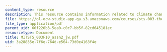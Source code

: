 ```yaml
---
content_type: resource
description: This resource contains information related to climate changes.
file: https://ol-ocw-studio-app-qa.s3.amazonaws.com/courses/sts-003-the-rise-of-modern-science-fall-2010/3a28835e7f6e764de56473d0e4163f4e_MITSTS_003F10_assn2_jw.pdf
file_type: application/pdf
parent_uid: 60f220b3-5ea0-c0c7-bb5f-82cd645181ec
resourcetype: Document
title: MITSTS_003F10_assn2_jw.pdf
uid: 3a28835e-7f6e-764d-e564-73d0e4163f4e
---
```

